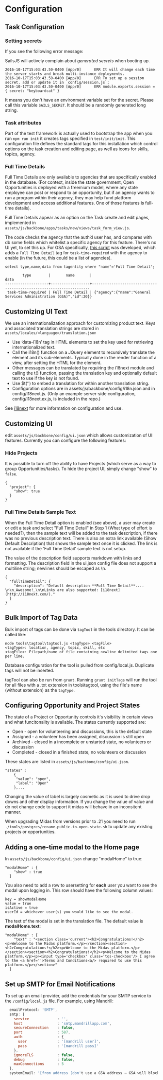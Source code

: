 Configuration
=====

## Task Configuration

### Setting secrets

If you see the following error message:

SailsJS will actively complain about _generated secrets_ when booting up.

```2016-10-17T15:03:43.50-0400 [App/0]      ERR This generated session secret is NOT OK for production!
2016-10-17T15:03:43.50-0400 [App/0]      ERR It will change each time the server starts and break multi-instance deployments.
2016-10-17T15:03:43.50-0400 [App/0]      ERR To set up a session secret, add or update it in `config/session.js`:
2016-10-17T15:03:43.50-0400 [App/0]      ERR module.exports.session = { secret: "keyboardcat" }
```

It means you don't have an environment variable set for the secret.  Please call this variable `SAILS_SECRET`.  It should be a randomly generated long string.


### Task attributes

Part of the test framework is actually used to bootstrap the app when you run `npm run init` it creates tags specified in `test/init/init`. This configuration file defines the standard tags for this installation which control options on the task creation and editing page, as well as icons for skills, topics, agency.

### Full Time Details

Full Time Details are only available to agencies that are specifically enabled in the database.  (For context, inside the state government, Open Opportunities is deployed with a freemium model, where any state employee can post or respond to an opportunity, but if an agency wants to run a program within their agency, they may help fund platform development and access additional features.  One of those features is full-time details).

Full Time Details appear as an option on the Task create and edit pages, implemented in `assets/js/backbone/apps/tasks/new/views/task_form_view.js`.

The code checks the agency that the auth’d user has, and compares with db some fields which whitelist a specific agency for this feature.  There's no UI yet, to set this up.  For GSA specifically, [this script](https://github.com/18F/openopps-platform/blob/dev/tools/postgres/addGSAFullTimeDetail.js) was developed, which adds a `Full Time Detail` tag for `task-time-required` with the agency to enable (in the future, this could be a list of agencies).

```
select type,name,data from tagentity where "name"='Full Time Detail';
```

```
        type        |       name       |                                data
--------------------+------------------+---------------------------------------------------------------------
 task-time-required | Full Time Detail | {"agency":{"name":"General Services Administration (GSA)","id":20}}
```

## Customizing UI Text

We use an internationalization approach for customizing product text.  Keys and associated translation strings are stored in ```assets/locales/<language>/translation.json```

* Use ‘data-i18n’ tag in HTML elements to set the key used for retrieving internationalized text.
* Call the i18n() function on a JQuery element to recursively translate the element and its sub-elements. Typically done in the render function of a view, after setting the HTML for the element.
* Other messages can be translated by requiring the i18next module and calling the t() function, passing the translation key and optionally default text to use if the key is not found.
* Use $t(‘<key>’) to embed a translation for <key> within another translation string.
* Configuration options are in assets/js/backbone/config/i18n.json and in config/i18next.js. (Only an example server-side configuration, config/i18next.ex.js, is included in the repo.)

See [i18next](http://i18next.com/) for more information on configuration and use.


## Customizing UI

edit ```assets/js/backbone/config/ui.json``` which allows customization of UI features. Currently you can configure the following features:

### Hide Projects

It is possible to turn off the ability to have Projects (which serve as a way to group Opportunities/tasks).  To hide the project UI, simply change "show" to ```false```.

```
{
  "project": {
    "show": true
  }
}
```

### Full Time Details Sample Text

When the Full Time Detail option is enabled (see above), a user may create or edit a task and select "Full Time Detail" in Step 1 (What type of effort is needed?), then the sample text will be added to the task description, if there was no previous description text. There is also an extra link available (Show Default Description) that shows the sample text once it is clicked. The link is not available if the 'Full Time Detail' sample text is not setup.

The value of the description field supports markdown with links and formatting. The description field in the ui.json config file does not support a multiline string; newlines should be escaped as \n.

```
{
  "fullTimeDetail": {
    "description": "Default description **Full Time Detail**.... \n\n_Awesome!_\n\nLinks are also supported: [i18next](http://i18next.com/)."
  }
}
```


## Bulk Import of Tag Data

Bulk import of tags can be done via ```tagTool``` in the tools directory. It can be called like:
```
node tools\tagtool\tagtool.js <tagType> <tagFile>
<tagType>: location, agency, topic, skill, etc
<tagFile>: Filepath/name of file containing newline delimited tags one per line.
```
Database configuration for the tool is pulled from config/local.js. Duplicate tags will not be inserted.

tagTool can also be run from ```grunt```. Running ```grunt initTags``` will run the tool for all files with a .txt extension in tools\tagtool, using the file's name (without extension) as the ```tagType```.


## Configuring Opportunity and Project States

The state of a Project or Opportunity controls it's visibility in certain views and what funcitonality is available. The states currently supported are:

* Open - open for volunteering and discussions, this is the default state
* Assigned - a volunteer has been assigned, discussion is still open
* Archived - closed in a incomplete or unstarted state, no volunteers or discussion
* Completed - closed in a finished state, no volunteers or discussion

These states are listed in ```assets/js/backbone/config/ui.json```.
```
"states" :
    {
     "value": "open",
     "label": "Open"
    },...
```

Changing the value of label is largely cosmetic as it is used to drive drop downs and other display information. If you change the value of value and do not change code to support it midas will behave in an inconsitent manner.

When upgrading Midas from versions prior to .21 you need to run ```./tools/postgres/rename-public-to-open-state.sh``` to update any existing projects or opportunities.

## Adding a one-time modal to the Home page
In ```assets/js/backbone/config/ui.json``` change "modalHome" to true:
```
"modalHome" : {
    "show" : true
  }
```
You also need to add a row to usersetting for **each** user you want to see the modal upon logging in. This row should have the following column values:
```
key = showModalHome
value = true
isActive = true
userId = whichever user(s) you would like to see the modal.
```

The text of the modal is set in the translation file. The default value is **modalHome.text**:
```
"modalHome" : {
    "text" : "<section class='current'><h2>Congratulations!</h2><p>Welcome to the Midas platform.</p></section><section><h2>Congratulations!</h2><p>Welcome to the Midas platform.</p></section><section><h2>Congratulations!</h2><p>Welcome to the Midas platform.</p><p><input type='checkbox' class='tos-checkbox'/> I agree to the <a href=''>Terms and Conditions<a/> required to use this platform.</p></section>"
  }
  ```

## Set up SMTP for Email Notifications

To set up an email provider, add the credentials for your SMTP service to the `/config/local.js` file. For example, using Mandrill:

```js
  emailProtocol: 'SMTP',
  smtp: {
    service             : '',
    host                : 'smtp.mandrillapp.com',
    secureConnection    : false,
    port                : 587,
    auth                : {
      user              : '[mandrill user]',
      pass              : '[mandrill pass]'
    },
    ignoreTLS           : false,
    debug               : false,
    maxConnections      : 5
  },
  systemEmail: '[from address (don't use a GSA address — GSA will block the incoming messages]',
```
